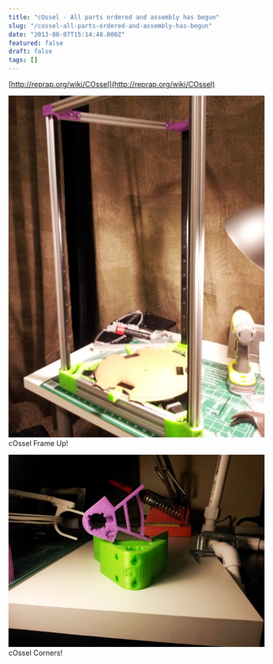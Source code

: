 ```yaml
---
title: "cOssel - All parts ordered and assembly has begun"
slug: "/cossel-all-parts-ordered-and-assembly-has-begun"
date: "2013-08-07T15:14:48.000Z"
featured: false
draft: false
tags: []
---
```


[http://reprap.org/wiki/COssel](http://reprap.org/wiki/COssel)

[![cOssel Frame Up!](./images/20130807_001146.jpg)](./images/20130807_001146.jpg)
cOssel Frame Up!

[![cOssel Corners!](./images/Cossel_corners.jpg)](http://reprap.org/wiki/COssel)
cOssel Corners!
